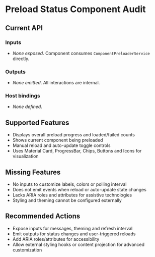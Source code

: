 # Preload Status Component Audit

## Current API

### Inputs
- _None exposed_. Component consumes `ComponentPreloaderService` directly.

### Outputs
- _None emitted_. All interactions are internal.

### Host bindings
- _None defined_.

## Supported Features
- Displays overall preload progress and loaded/failed counts
- Shows current component being preloaded
- Manual reload and auto-update toggle controls
- Uses Material Card, ProgressBar, Chips, Buttons and Icons for visualization

## Missing Features
- No inputs to customize labels, colors or polling interval
- Does not emit events when reload or auto-update state changes
- Lacks ARIA roles and attributes for assistive technologies
- Styling and theming cannot be configured externally

## Recommended Actions
- Expose inputs for messages, theming and refresh interval
- Emit outputs for status changes and user-triggered reloads
- Add ARIA roles/attributes for accessibility
- Allow external styling hooks or content projection for advanced customization

